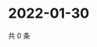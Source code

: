 # 2022-01-30

共 0 条

<!-- BEGIN WEIBO -->
<!-- 最后更新时间 Sun Jan 30 2022 18:00:44 GMT+0800 (China Standard Time) -->

<!-- END WEIBO -->
